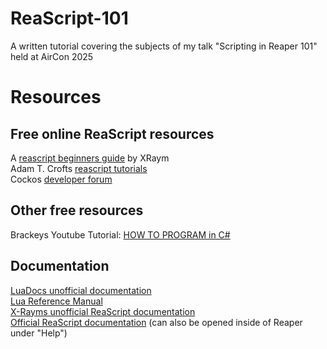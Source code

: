 # ReaScript-101
A written tutorial covering the subjects of my talk "Scripting in Reaper 101" held at AirCon 2025

# Resources
## Free online ReaScript resources
A [reascript beginners guide](https://www.extremraym.com/en/series/reascript-beginners/) by XRaym <br>
Adam T. Crofts [reascript tutorials](https://adamtcroft.com/home/introduction-to-reascript-tutorial/) <br>
Cockos [developer forum](https://forum.cockos.com/forumdisplay.php?f=3) <br>

## Other free resources
Brackeys Youtube Tutorial: [HOW TO PROGRAM in C#](https://youtube.com/playlist?list=PLPV2KyIb3jR4CtEelGPsmPzlvP7ISPYzR&si=hJw7ST6bfWskof9A) <br>

## Documentation
[LuaDocs unofficial documentation](https://www.luadocs.com/docs/introduction) <br>
[Lua Reference Manual](https://www.lua.org/manual/5.4/) <br>
[X-Rayms unofficial ReaScript documentation](https://www.extremraym.com/cloud/reascript-doc/#GetUserInputs) <br>
[Official ReaScript documentation](https://www.reaper.fm/sdk/reascript/reascripthelp.html) (can also be opened inside of Reaper under "Help") <br>